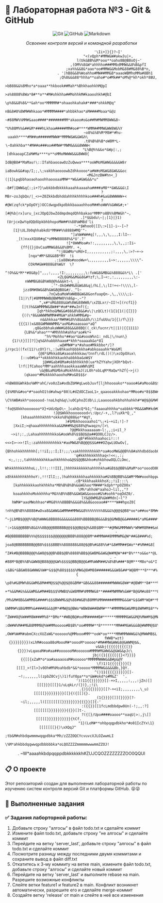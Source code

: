 # 🚀 Лабораторная работа №3 - Git & GitHub

<div align="center">

![Git](https://img.shields.io/badge/Git-F05032?style=for-the-badge&logo=git&logoColor=white)
![GitHub](https://img.shields.io/badge/GitHub-100000?style=for-the-badge&logo=github&logoColor=white)
![Markdown](https://img.shields.io/badge/Markdown-000000?style=for-the-badge&logo=markdown&logoColor=white)

*Освоение контроля версий и командной разработки*

                                             '\Ii+]}{}?~I'                                                    
                                        "<(vQph*#MMW&W#akwJu|+,                                               
                                     l(Uk&BB%&M*ooo**oaho8B@B8oOj~'                                           
                                  ,(OM%%8&W*ahhhho###MMbdMMW&&8%B&pfI                                         
                                ;xa%%&&8&*aao*oo#MMW&&MobM&88#M&88%B*n,                                       
                            . '|hB8&&8%Woahho#MW##MM&B*aaaoWBMhoMMa#8Bh1                                      
                             ;Q%8&&&88*hhha**oaho#*o#Mk##*oM%@*kh*okh*8BU,                                    
                            >bB88&&%8Mho*a*oaaa**hkbook##Mah*%BhkhaohkhM@pI                                   
                           >a%8888%8Wa*8#**o**#M#ohkhha##MohhkM#kaaoohkh#@bI                                  
                          \p%8&&8%8&**&ah*oo*MMMMM#*ohaaohkahak#*###*ohkkM@q"                                 
                          nB&8#8%8WM#Whkaao*#MMMM####*ahbbkhao*aM####Moaa*&@z                                 
                         ~#88MW%%MM#&aao####*#######MM*akaoo#o&o##M#MWMM8WW&8~                                
                        "U%88M%%&##&M*###hLkhaa#####MM#oo#****WMM##MMW&WW8W&%Y                                
                        ~o8%&%8%M*M8#*#hu-uaakh****#M##o######MWW#*MMMW&W&&W&h\                               
                       .t8%B%8%B*oW8M*L-\~Oahkhba**#M##o###oo##MW#*MWM&&&&8WWW<                               
                       "L%B@%%&&o*&Wp|:,;[dhkaoapCZaM#Ma****o**oMMoMWWW&&&8WW8{                               
                       IdB@B8#*MaMau!\::IfahbaooawOzZuQwwa****ooWMoM&WW&&&&&W8r                               
                       iaBowk&&#ap/I;;,\;vakbhaoooowbZdhkoooo*a#W#oM&W&8&W&&&oc                               
                       <M&JnzBW#hn<_}(|1}LpqbbhaoaohaoohhaoooaaMM#**W&&#&W&&&*u"                              
                       -8#f|QWW&q{:;i+?}\wbkbbdbkkkkaaahkaaaaha####aM8**&W&&&&\I                              
                       ?MBr~zoJqbQx/|_<>+Z0Zkkbdbhddahhhkhhhhkoo###h#&a&8WWWWW+<                              
                       ?#@W(zqfck*pOpOYj)OCCdwqpdkpdbkkbaaaohhooM##hoWW%%&WW&#;+'                             
                       [#@%b|rx]uru_|xcJOpQJbwZddmpdmqdQhhbakao*MMM*o8B%%8MW&h"~,                             
                      .]*$&bdu\~|;[1}|}1)(UrjcxQwYqdQQdUpkbhbhopoMW##%%88%WM8d'li                             
                      '-*$WhooO|[I\:>[1]-i~-[~?[1}\ULJb0qhhabkdU*MM##%%8888#MQ'"-                             
                      "]a%W#W##q[!,,,\,\,,,,I:lI~-_[t)nxxXQU0#qC*oMMW88888%&*U'.?'                            
                      ![*8WWMoa#x!:,,,,,,,,,\,\,,;:Ii~{ff{{}jUvCaaMMW&8&&8%8MY. +,                            
                     ^!j8&WMo*oMd+I,,,,,,,,,,,;:,,,,\,:>?~+~>[nqa*#M*&8&&8B*MY  !i                            
                    .:ia88Wo#oooWw+\,,,,,,,,,i~>:,,,,,,\\\\^-COkM#&W#888&8%W&Y  \?                            
                    ^!O%&&*M**#8&8p]",,,:,,,,!I:,,,,,,,,,\:foW&8&MB&&%888&&%*L\ .['                           
                    <ZLQ&M&&M&&8&#Yzf;\,I~<:,:,,,,,,,,,\:-nWWMB&8&B%W8@@%&&&kt~\ _;                           
                .'"-OkO#WM&8&W&8&q|/hL[,\;lI!+<~!\\\\,l-jzz8M#8W&&B%&W&B@B8&#/._^l~                           
            .?nCwbaMoW%WWBB&W&8&onfuapQn-,\,,\\\\;i-[1|)\f|#8MMMWWB@BWMW8%%8&p~,~"?                           
          ",x#*oM&888&&W%8W&88WW0/\xZQLxr/~II!<](rcf1}}[|t)h&&WMMMW&8W##*#o#*##wJnf({;                        
         Iqh*hkho&MW&&#88&8%8&&#u\|\zQCLt)(1{1{1(|{[}}}{((\*8&&WWWMWMM##M&W*ahkh#MM&#p~                       
         n&&hkkaa*M#M#&8%%8&&&8h/\\1fuUUu/1{{)/f\}}}{{{1))x&88&WMWWWMM&*aoM&#oaaoaao*aQ^                      
        .q8&obbhakaWW#&88&&&88BQ((_ck\fucnr/t||1)|{{1111){LB%&*ahao***#Mhhhh#ahha*ao#k*+                      
        ^h%*Mohho*##ao*&&#oooW%n1:_ndL|\/nun\}{1)\t}]]]?]}q%&hhabbhhaao#*khh*oaaaak&o*81                      
        .w@#MW#*a*#ahao#Mkkbbo*/]?j/rpc1((fx(11)\cOY}!\,:|w8hkaohbbbkkha#abkoaaahk*Wo&Ml                      
         {@8*&Mkka8&#aaoahkkkaw/tnnf\rdL()()\xcOpOXux\[::u0#ba**okkkkhkkaokhabbkba&oW$Y                       
          j@##&ab#8Ma#okbhhkkh0(ua*hZYYahvjXOh*bQvt-l!f(]fCahoo*MM*aahhhhaaokkaaaWW%$MI                       
           \&@B&aM&MbkaMokhhhaJ(zL0h*obLqM*MaQw*hZf{~>j()(qkaoo*#MokkkkhaoohoM#o&8$$$r                        
            +hBW88&Whkbo%WM*ahC/vo0zZa#odbZbM#qLwobJuvf[ljhhoooako**oaoo#&#aMoo&B$$@&UI                       
             {$%M8%&#oo*#*oaohO1td#ahwp*80)L#dZdOCZaoL1>_qaaooakkkohao*MMoo#o*8$$BW#mOm;                      
             \C%%WB#akh*ooooood-!naLhqh&q\)uOCphoZCdb\i;Laaoooahkbhohhahkh#*W@$@&M#hqpw;                      
              'fo@$8kkhooooooo*X}+UdzOpO\~_]cahQcQ*b1;"faaaoahhhha*oabbkk*M&&&WM#kd#OL\                       
                !J@$Wkkhoooooood<\:Upc/-+,,l?\uXk*Q_,"[khaaahhhhkhhh*okko%8%@88&o**WqY,                       
                  )#$Mbkhoooaaho1"\;+i~+iI;!]-?|XxiI;>qhaaahhhhhhkka&&M##M&@$88%@%waqzn/[>\                   
                   ?@@Mkkhaaaaaam~l:,,;i<il_?~>i!;:,;Lahaahhhhhhkko&#ooW%8%$$B@$@a##QO0LCJz/>.                
                   .qB*#hkkhhaahoci!::!<<>I>~>>!Il;:zahhhhhhhhhkk*#aoMW&8%B@@@$$&###OZqwLUOwOv[,              
                    {Bhhohkkhhhhhh[;!!iI;;:I;I!;;;\xakhhhhhhhkkh*oa#ooMW&@@B%%8#ahhdbddaobQOqddOt\            
                    'q#kkhhkkkhhhaq<!<<;,:;<;,:;;,tahhhhkkkhkkaohkhhkho&@$$@@B&hko#ohkbhowOQLCLOmc,           
                     ?WhkkhhhkkhhhoL;,l!!;:!!III,|hhhhkkkkkkhahhhhkha#&B$$@BB%&MaM*oo*ooodO0QQQQCQc\          
                      x8hkkkhhhkhhhoY:,!!!IlI;;,)hahhkkkkkhaahkkkkha#&%BB@BB%&&WM*MW#ooohbppwOwhpLQu^         
                      .cB*kkkhaakkkhoX;;!iI:::\[kahhkkkkkaohkhhkha*M8%B%B%B%&&W&%oo*M###*kdph**pOZO0x'        
                        \M%*ahhoW*aahoJ~lil,,"?koaahkkhoMokkhhha*M&%%B%%BB%&&W&W&&oooo#&%#oohk*oqOdZ0/.       
                         lY&@8WM&B%&W#Mdn[~l^?hWM#*aaoMWohhao*#M&8%%%8BBB%&&&8%&&8&oooao##****W##hpoZ0[       
                           !nh%@B%B%%8888#wOva8&&WW&&WMM##MMW&&8%%%%%%%%8&&&%@@@$@B8*oo*o##oo*8M##oaMOC;      
                             ^~jLbMB$@@@%%B@%WWW&8BB88&&&&&&&888%BBBBB@B&&&B$@&MWB@&&#####&*aM&####*M#Z\      
                                 ':>1&$@@BBB%8&&%%8B@@@BBBBBB@@$$@@B@$@%&8B$BM***#@MW&MMMWW%*WM#M8M##&oU^     
                                    -#B@BBBBBBBB%%%@$$$$$$$@@@@@@@BBB%888@@8M*##MMW##8MMMWM&@W*##&8###%d;     
                                    joa8@BBBBBBBB@@B8%$$$$BBB%%888888&88@$@B%#&88%%#*&8#MM##$Wo**#%M##&8[     
                                   ^Z#k#B@BBBB@@@%&W8@$@@B%BB$@B%8888%BB$@&WBM&&W&@W#M@W*##*B%***o&&o**@L.    
                                 . -#88M*B@B%%B%&WW8@B88@@@&W%$$$$@BB@B@@&#M%WWM##&%8%B%###*8@M***M8o*o&*I    
                                   c&B&*&B&W88&WWW&%W#*&$$@%88$$$$$%MW&@8#M88######&&&W8&##*W@8M***8***#%{    
                                  \p8%#&8MW%8&&WM&8M##M@$$@%@@$@8&BM#*&B&&&88######MWWW&8W#*#@BWM**8#***%v    
                                  +*%&&M#&%&&&WM&&#M##B$$$%MWB$%&W8MM#%MMMW&8**####MWMMW%&W#*B@&M#o88***8w.   
                                  /M%&M#8B&&WMM8&####%$$$BWWM&$@%88#W&B%B8MM%MM#####MMMM&&&W*&$&WM*W@#**Md^   
                                  UWMM#%$B&MMM%&####8&&$@M*#MW@$@BWo*WBW8W##BWM#***#MMMMW&W&MM$8WM#M$8**#al   
                                 ^ZW##8@%W##M8W###M%8**BMo**#WB@B@#ooMM#####B#******MMMMM&W&&M@%MW#M$@MWM&1   
                                 :dW#W%M##M&B8MMM8@%W#MMooooo#B$B%*oo#MMM#**8*******MM##M&W&&&B@#WMM@$U\XQ-   
                                 ,OW#%W#M#abmCXccXUZaW&*oooooo%@MMooo#MM**ooW*oo****MM#MMWWW&&%@MWWMB$L       
                                  fWWB*wzt){}}}}}}}})xLhM#ooaa88oMoooM#*ooooM*ooooo*#M##MW&WW&8@&WWM@$&,      
                                  v&&bj{{{{{{{{{[}}{}}})vLqaoaM#o#aa##ooooooM#oooooo#MMM#M&WW&&@&W&&pJc\      
                                  jbj({1{{{{{{{}<?}}}}{{[[{xZaM*o*aa#aaaaooaM#oooooo*MMMMMWWW&&B#p&@Y         
                                  \f)1)1{{{{{}}}[}[[[]_>!Il>]v0Oh#M%Moahbdb*&&*ooooo*MMMMW&&&&&Bb,}QY.        
                                  ^()11{{{{}}}}}}[]-~!;,,,,,,l(zpbZ0Cvj\)1)fuY0pa**o*&W#okd*o#M&Z'  '.        
                                  '))11{{}}}}}}[]-+>I,,,,,:,,,:jZn)[][[[}}}[[[}1/uLqkLr/(})},;!i\             
                                  .{)1{{}}}}}[[?-+<iI;,,,,,,,,\_u)[[[[[}}}}}}}}}[[}{({[[]{}.                  
                                   _(1{}}}}[]][}}}}[?-~il;,,,,,l([[[[[[[[}}}}}}}}{{{}}[]{-'                   
                                   :({{}}[[1fcLmdbbdpw0Un(-!;,,:?][[[[[[[}}}}}}}}{{}}[]t-.                    
                                    ?({[}/Upo####oaooo**oaqU|>:,j\[][[[[[}}}}}}}}}}}{tCf.                     
                                    "1}(LoM#**ohbpqqpdbkho*#o01IcZYx\1}[[[[[[[}{)\xXQqJ^                      
                                     ;tb&M#ohbdqwmmmwqqpdbka*Mh/zZZZOQCYcvuvcXJLOZwwmLI                       
                                      \%M*ahkbbdqqwwqpdbbbbbka*oLQOZZZZmmmmmwwwmmZZOJ!                        
.                                     ~W*aaaahkbdpqqppdbkkkkkkh#ZUJCQOZZZZZZZZOO0QQUl                         


</div>

## 📋 О проекте

Этот репозиторий создан для выполнения лабораторной работы по изучению систем контроля версий Git и платформы GitHub. 😝😝

## 🎯 Выполненные задания

### ✅ Задания лаборторной работы:
1) Добавьте строку "алгосы" в файл todo.txt и сделайте коммит
2) Измените файл todo.txt, добавьте строку "не алгосы" и сделайте коммит
3) Перейдите на ветку 'server_last', добавьте строку "алгосы" в файл todo.txt и сделайте коммит
4) Посмотрите разницу между последними двумя коммитами и сохраните вывод в файл diff.txt
5) Откатитесь к 3-му коммиту на ветке main, измените файл todo.txt, добавьте строку "алгосы" и сделайте новый коммит
6) Перейдите на ветку 'server_last' и выполните rebase на main. Разрешите возможные конфликты
7) Слейте ветки feature1 и feature2 в main. Конфликт возникнет автоматически, разрешите его и сделайте merge-коммит
8) Создайте ветку 'release' от main и слейте в неё все изменения
